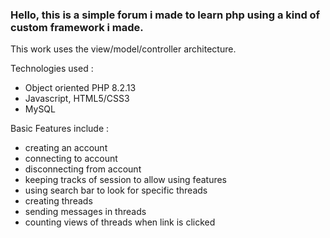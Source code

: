 ### Hello, this is a simple forum i made to learn php using a kind of custom framework i made.

This work uses the view/model/controller architecture.

Technologies used :
- Object oriented PHP 8.2.13
- Javascript, HTML5/CSS3
- MySQL

Basic Features include :
- creating an account
- connecting to account
- disconnecting from account 
- keeping tracks of session to allow using features
- using search bar to look for specific threads
- creating threads
- sending messages in threads
- counting views of threads when link is clicked
